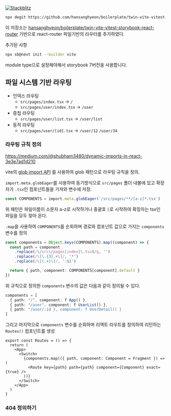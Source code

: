 [![Stackblitz](https://img.shields.io/badge/Stackblitz-fff?style=for-the-badge&logo=Stackblitz&logoColor=1389FD)](https://stackblitz.com/fork/github/hansanghyeon/boilerplate/twin.macro-vite-vitest-storybook-react-router)

```sh
npx degit https://github.com/hansanghyeon/boilerplate/twin-vite-vitest-storybook-react-router example-project
```

이 저장소는 [hansanghyeon/boilerplate/twin-vite-vitest-storybook-react-router](https://github.com/hansanghyeon/boilerplate/twin-vite-vitest-storybook-react-router) 기반으로 react-router 파일기반의 라우터를 추가하였다.

추가된 사항

```bash
npx sb@next init --builder vite
```

module type으로 설정해야해서 storybook 7버전을 사용합니다.


## 파일 시스템 기반 라우팅

- 인덱스 라우팅
  - `src/pages/index.tsx` -> `/`
  - `src/pages/user/index.tsx` -> `/user`
- 중첩 라우팅
  - `src/pages/user/list.tsx` -> `/user/list`
- 동적 라우팅
  - `src/pages/user/[id].tsx` -> `/user/12` `/user/34`


### 라우팅 규칙 정의

https://medium.com/@shubham3480/dynamic-imports-in-react-3e3e7ad1d210

vite의 [glob import API](https://vitejs.dev/guide/features.html#glob-import) 를 사용하여 glob 패턴으로 라우팅 규칙을 정의.

`import.meta.globEager`를 사용하여 동기방식으로 `src/pages` 폴더 내불에 있고 확장자가 `.tsx`인 컴포넌트들을 가져와 변수에 저장.

```ts
const COMPONENTS = import.meta.globEager('/src/pages/**/[a-z]*.tsx')
```

위 패턴은 파일이름이 소문자 a-z로 시작하거나 중괄호 `[`로 시작하여 확장자는 tsx인 파일을 모두 찾아 온다.

`.map`을 사용하여 `COMPONENTS`를 순회하며 경로와 컴포넌트 값으로 가지는 `components` 변수를 정의

```ts
const components = Object.keys(COMPONENTS).map((component) => {
  const path = component
    .replace(/\/src\/pages|index|\.tsx$/g, '')
    .replace(/\[\.{3}.+\]/, '*')
    .replace(/\[(.+)\]/, ':$1')

  return { path, component: COMPONENTS[component].default }
})
```

위 규칙으로 정의한 `components` 변수의 값은 다음과 같이 정의될 수 있다.

```ts
components = [
  { path: "/", component: f App() },
  { path: "/user", component: f UserList() },
  { path: "/user/:id }, component: f UserDetail() }
]
```

그리고 마지막으로 `components` 변수를 순회하며 리액트 라우트를 정의하여 리턴하는 `Routes()` 컴포넌트를 생성

```tsx
export const Routes = () => {
  return (
    <App>
      <Switch>
        {components.map(({ path, component: Component = Fragment }) => (
          <Route key={path} path={path} component={Component} exact={true} />
        ))}
      </Switch>
    </App>
  )
}
```

### 404 정의하기
